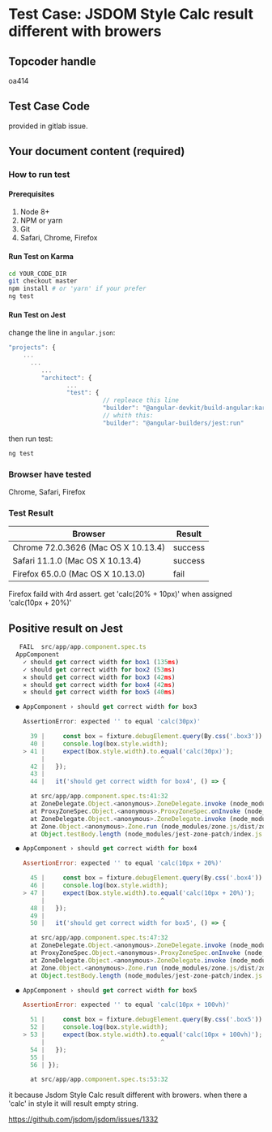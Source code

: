# Test Case: JSDOM Style Calc result different with browers
## Topcoder handle 

oa414

## Test Case Code 

provided in gitlab issue.

## Your document content (required)


### How to run test

#### Prerequisites

1. Node 8+
2. NPM or yarn
3. Git
4. Safari, Chrome, Firefox

#### Run Test on Karma

```bash
cd YOUR_CODE_DIR
git checkout master
npm install # or 'yarn' if your prefer
ng test
```
#### Run Test on Jest

change the line in `angular.json`:

```javascript
"projects": {
    ...
      ...
         ...
         "architect": {
                ...
                "test": {
                          // repleace this line 
                          "builder": "@angular-devkit/build-angular:karma" 
                          // whith this:
                          "builder": "@angular-builders/jest:run"

```

then run test:

```bash
ng test
```

### Browser have tested

Chrome, Safari, Firefox

### Test Result

| Browser | Result |
| ------ | ------ |
| Chrome 72.0.3626 (Mac OS X 10.13.4) | success |
| Safari 11.1.0 (Mac OS X 10.13.4)  | success | 
| Firefox 65.0.0 (Mac OS X 10.13.0) | fail | 

Firefox faild with 4rd assert. get 'calc(20% + 10px)' when assigned 'calc(10px + 20%)'

## Positive result on Jest 


```javascript
   FAIL  src/app/app.component.spec.ts
  AppComponent
    ✓ should get correct width for box1 (135ms)
    ✓ should get correct width for box2 (53ms)
    ✕ should get correct width for box3 (42ms)
    ✕ should get correct width for box4 (42ms)
    ✕ should get correct width for box5 (40ms)

  ● AppComponent › should get correct width for box3

    AssertionError: expected '' to equal 'calc(30px)'

      39 |     const box = fixture.debugElement.query(By.css('.box3')).nativeElement;
      40 |     console.log(box.style.width);
    > 41 |     expect(box.style.width).to.equal('calc(30px)');
         |                                ^
      42 |   });
      43 |
      44 |   it('should get correct width for box4', () => {

      at src/app/app.component.spec.ts:41:32
      at ZoneDelegate.Object.<anonymous>.ZoneDelegate.invoke (node_modules/zone.js/dist/zone.js:391:26)
      at ProxyZoneSpec.Object.<anonymous>.ProxyZoneSpec.onInvoke (node_modules/zone.js/dist/proxy.js:129:39)
      at ZoneDelegate.Object.<anonymous>.ZoneDelegate.invoke (node_modules/zone.js/dist/zone.js:390:52)
      at Zone.Object.<anonymous>.Zone.run (node_modules/zone.js/dist/zone.js:150:43)
      at Object.testBody.length (node_modules/jest-zone-patch/index.js:50:27)

  ● AppComponent › should get correct width for box4

    AssertionError: expected '' to equal 'calc(10px + 20%)'

      45 |     const box = fixture.debugElement.query(By.css('.box4')).nativeElement;
      46 |     console.log(box.style.width);
    > 47 |     expect(box.style.width).to.equal('calc(10px + 20%)');
         |                                ^
      48 |   });
      49 |
      50 |   it('should get correct width for box5', () => {

      at src/app/app.component.spec.ts:47:32
      at ZoneDelegate.Object.<anonymous>.ZoneDelegate.invoke (node_modules/zone.js/dist/zone.js:391:26)
      at ProxyZoneSpec.Object.<anonymous>.ProxyZoneSpec.onInvoke (node_modules/zone.js/dist/proxy.js:129:39)
      at ZoneDelegate.Object.<anonymous>.ZoneDelegate.invoke (node_modules/zone.js/dist/zone.js:390:52)
      at Zone.Object.<anonymous>.Zone.run (node_modules/zone.js/dist/zone.js:150:43)
      at Object.testBody.length (node_modules/jest-zone-patch/index.js:50:27)

  ● AppComponent › should get correct width for box5

    AssertionError: expected '' to equal 'calc(10px + 100vh)'

      51 |     const box = fixture.debugElement.query(By.css('.box5')).nativeElement;
      52 |     console.log(box.style.width);
    > 53 |     expect(box.style.width).to.equal('calc(10px + 100vh)');
         |                                ^
      54 |   });
      55 |
      56 | });

      at src/app/app.component.spec.ts:53:32
```


it because Jsdom Style Calc result different with browers. when there a 'calc' in style it will result empty string.

https://github.com/jsdom/jsdom/issues/1332

